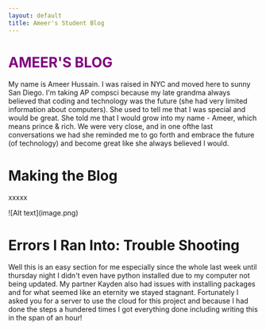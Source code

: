 ```yaml
---
layout: default
title: Ameer's Student Blog
---
```


<h1 style="color: purple;"> AMEER'S BLOG </h1>
<p>My name is Ameer Hussain. I was raised in NYC and moved here to sunny San Diego. I'm taking AP compsci because my late grandma always believed that coding and technology was the future (she had very limited information about computers). She used to tell me that I was special and would be great. She told me that I would grow into my name - Ameer, which means prince & rich. We were very close, and in one ofthe last conversations we had she reminded me to go forth and embrace the future (of technology) and become great like she always believed I would.</p>

<h1>Making the Blog</h1>
<p>xxxxx</p>
![Alt text](image.png)
<h1>Errors I Ran Into: Trouble Shooting</h1>
<p> Well this is an easy section for me especially since the whole last week until thursday night I didn't even have python installed due to my computer not being updated. My partner Kayden also had issues with installing packages and for what seemed like an eternity we stayed stagnant. Fortunately I asked you for a server to use the cloud for this project and because I had done the steps a hundered times I got everything done including writing this in the span of an hour!</p>
